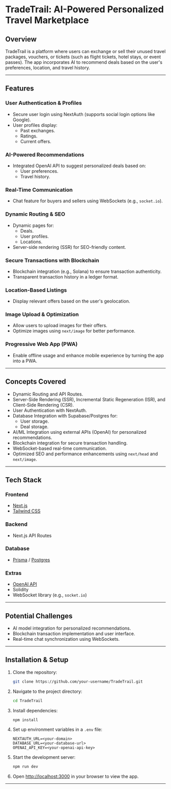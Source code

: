 # TradeTrail: AI-Powered Personalized Travel Marketplace

## Overview

TradeTrail is a platform where users can exchange or sell their unused travel packages, vouchers, or tickets (such as flight tickets, hotel stays, or event passes). The app incorporates AI to recommend deals based on the user's preferences, location, and travel history.

---

## Features

### User Authentication & Profiles

- Secure user login using NextAuth (supports social login options like Google).
- User profiles display:
  - Past exchanges.
  - Ratings.
  - Current offers.

### AI-Powered Recommendations

- Integrated OpenAI API to suggest personalized deals based on:
  - User preferences.
  - Travel history.

### Real-Time Communication

- Chat feature for buyers and sellers using WebSockets (e.g., `socket.io`).

### Dynamic Routing & SEO

- Dynamic pages for:
  - Deals.
  - User profiles.
  - Locations.
- Server-side rendering (SSR) for SEO-friendly content.

### Secure Transactions with Blockchain

- Blockchain integration (e.g., Solana) to ensure transaction authenticity.
- Transparent transaction history in a ledger format.

### Location-Based Listings

- Display relevant offers based on the user's geolocation.

### Image Upload & Optimization

- Allow users to upload images for their offers.
- Optimize images using `next/image` for better performance.

### Progressive Web App (PWA)

- Enable offline usage and enhance mobile experience by turning the app into a PWA.

---

## Concepts Covered

- Dynamic Routing and API Routes.
- Server-Side Rendering (SSR), Incremental Static Regeneration (ISR), and Client-Side Rendering (CSR).
- User Authentication with NextAuth.
- Database Integration with Supabase/Postgres for:
  - User storage.
  - Deal storage.
- AI/ML Integration using external APIs (OpenAI) for personalized recommendations.
- Blockchain integration for secure transaction handling.
- WebSocket-based real-time communication.
- Optimized SEO and performance enhancements using `next/head` and `next/image`.

---

## Tech Stack

### Frontend

- [Next.js](https://nextjs.org/)
- [Tailwind CSS](https://tailwindcss.com/)

### Backend

- Next.js API Routes

### Database

- [Prisma](https://prisma.com/) / [Postgres](https://www.postgresql.org/)

### Extras

- [OpenAI API](https://platform.openai.com/)
- Solidity
- WebSocket library (e.g., `socket.io`)

---

## Potential Challenges

- AI model integration for personalized recommendations.
- Blockchain transaction implementation and user interface.
- Real-time chat synchronization using WebSockets.

---

## Installation & Setup

1. Clone the repository:

   ```bash
   git clone https://github.com/your-username/TradeTrail.git
   ```

2. Navigate to the project directory:

   ```bash
   cd TradeTrail
   ```

3. Install dependencies:

   ```bash
   npm install
   ```

4. Set up environment variables in a `.env` file:

   ```env
   NEXTAUTH_URL=<your-domain>
   DATABASE_URL=<your-database-url>
   OPENAI_API_KEY=<your-openai-api-key>
   ```

5. Start the development server:

   ```bash
   npm run dev
   ```

6. Open [http://localhost:3000](http://localhost:3000) in your browser to view the app.

---
